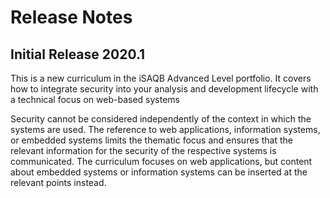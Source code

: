 # Release Notes
## Initial Release 2020.1
This is a new curriculum in the iSAQB Advanced Level portfolio.
It covers how to integrate security into your analysis and development lifecycle with a technical focus on web-based systems

Security cannot be considered independently of the context in which the systems are used.
The reference to web applications, information systems, or embedded systems limits the thematic focus
and ensures that the relevant information for the security of the respective systems is communicated.
The curriculum focuses on web applications, but content about embedded systems or information systems
can be inserted at the relevant points instead.
